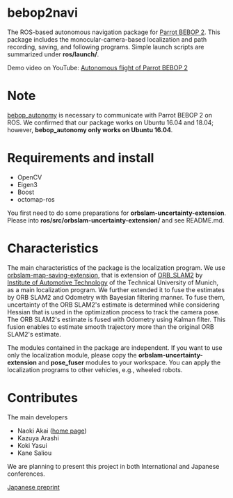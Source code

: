 # bebop2navi

The ROS-based autonomous navigation package for [Parrot BEBOP 2](https://hitecrcd.co.jp/products/bebop2power-packfpv/). This package includes the monocular-camera-based localization and path recording, saving, and following programs. Simple launch scripts are summarized under **ros/launch/**.

Demo video on YouTube: [Autonomous flight of Parrot BEBOP 2](https://www.youtube.com/watch?v=-uUoH1lWyTU)



# Note

[bebop_autonomy](https://github.com/AutonomyLab/bebop_autonomy) is necessary to communicate with Parrot BEBOP 2 on ROS. We confirmed that our package works on Ubuntu 16.04 and 18.04; however, **bebop_autonomy only works on Ubuntu 16.04**.



# Requirements and install

- OpenCV
- Eigen3
- Boost
- octomap-ros

You first need to do some preparations for **orbslam-uncertainty-extension**. Please into **ros/src/orbslam-uncertainty-extension/** and see README.md.



# Characteristics

The main characteristics of the package is the localization program. We use [orbslam-map-saving-extension](https://github.com/TUMFTM/orbslam-map-saving-extension), that is extension of [ORB_SLAM2](https://github.com/raulmur/ORB_SLAM2) by [Institute of Automotive Technology](https://www.ftm.mw.tum.de/en/home/) of the Technical University of Munich, as a main localization program. We further extended it to fuse the estimates by ORB SLAM2 and Odometry with Bayesian filtering manner. To fuse them, uncertainty of the ORB SLAM2's estimate is determined while considering Hessian that is used in the optimization process to track the camera pose. The ORB SLAM2's estimate is fused with Odometry using Kalman filter. This fusion enables to estimate smooth trajectory more than the original ORB SLAM2's estimate.

The modules contained in the package are independent. If you want to use only the localization module, please copy the **orbslam-uncertainty-extension** and **pose_fuser** modules to your workspace. You can apply the localization programs to other vehicles, e.g., wheeled robots.



# Contributes

The main developers

- Naoki Akai ([home page](https://sites.google.com/view/naokiakaigoo/home))
- Kazuya Arashi
- Koki Yasui
- Kane Saliou

We are planning to present this project in both International and Japanese conferences.

[Japanese preprint](https://www.researchgate.net/publication/353186082_Fusion_of_Optimization-Based_Monocular_Visual_Localization_with_Bayesian_Filter_and_Autonomous_Quadcopter_Navigation)

